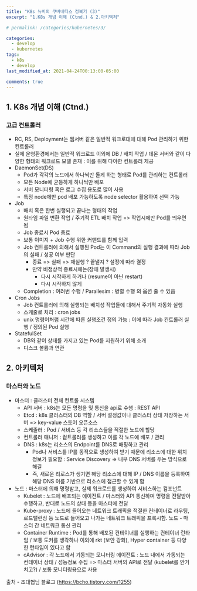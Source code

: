 ```yaml
---
title: "K8s 뉴비의 쿠버네티스 정복기 (3)"
excerpt: "1.K8s 개념 이해 (Ctnd.) & 2.아키텍처"

# permalink: /categories/kubernetes/3/

categories:
  - develop
  - kubernetes
tags:
  - k8s
  - develop
last_modified_at: 2021-04-24T00:13:00-05:00

comments: true
---
```


## 1. K8s 개념 이해 (Ctnd.)

### 고급 컨트롤러

- RC, RS, Deployment는 웹서버 같은 일반적 워크로대에 대해 Pod 관리하기 위한 컨트롤러
- 실제 운영환경에서는 일반적 워크로드 이외에 DB / 배치 작업 / 데몬 서버와 같이 다양한 형태의 워크로드 모델 존재 : 이를 위해 다야한 컨트롤러 제공
- DaemonSet(DS)
  - Pod가 각각의 노드에서 하나씩만 돌게 하는 형태로 Pod를 관리하는 컨트롤러
  - 모든 Node에 균등하게 하나씩만 배포
  - 서버 모니터링 혹은 로그 수집 용도로 많이 사용
  - 특정 node에만 pod 배포 가능하도록 node selector 활용하여 선택 가능
- Job
  - 배치 혹은 한번 실행되고 끝나는 형태의 작업
  - 원타임 파일 변환 작업 / 주기적 ETL 배치 작업 => 작업시에만 Pod를 띄우면 됨
  - Job 종료시 Pod 종료
  - 보통 이미지 + Job 수행 위한 커맨드를 함께 입력
  - Job 컨트롤러에 의해서 실행된 Pod는 이 Command의 실행 결과에 따라 Job의 실패 / 성공 여부 판단
    - 종료 => 실패 => 재실행 ? 끝낼지 ? 설정에 따라 결정
    - 만약 비정상적 종료시에는(장애 발생시)
      - 다시 시작하게 하거나 (resume이 아닌 restart)
      - 다시 시작하지 않게
  - Completion : 여러번 수행 / Parallesim : 병렬 수행 의 옵션 줄 수 있음
- Cron Jobs
  - Job 컨트롤러에 의해 실행되는 배치성 작업들에 대해서 주기적 자동화 실행
  - 스케줄로 처리 : cron jobs
  - unix 명령어처럼 시간에 따른 실행조건 정의 가능 : 이에 따라 Job 컨트롤러 실행 / 정의된 Pod 실행
- StatefulSet
  - DB와 같이 상태를 가지고 있는 Pod를 지원하기 위해 소개
  - 디스크 볼륨과 연관

## 2. 아키텍처

### 마스터와 노드

- 마스터 : 클러스터 전체 컨트롤 시스템
  - API 서버 : k8s는 모든 명령을 및 통신을 api로 수행 : REST API
  - Etcd : k8s 클러스터의 DB 역할 / 서버 설정값이나 클러스터 상태 저장하는 서버 => key-value 스토어 오픈소스
  - 스케줄러 : Pod / 서비스 등 각 리소스들을 적절한 노드에 할당
  - 컨트롤러 매니저 : 컽트롤러를 생성하고 이를 각 노드에 배포 / 관리
  - DNS : k8s는 리소스의 Endpoint를 DNS로 매핑하고 관리
    - Pod나 서비스틑 IP를 동적으로 생성하여 받기 때문에 리소스에 대한 위치 정보가 필요함 : Service Discovery => 내부 DNS 서버를 두는 방식으로 해결
    - 즉, 새로운 리로스가 생기면 해당 리소스에 대해 IP / DNS 이름을 등록하여 해당 DNS 이름 기반으로 리소스에 접근할 수 있게 함
- 노드 : 마스터에 의해 명령받고, 실제 워크로드를 생성하여 서비스하는 컴포넌트
  - Kubelet : 노드에 배포되는 에이전트 / 마스터와 API 통신하며 명령을 전달받아 수행하고, 반대로 노드의 상태 등을 마스터에 전달
  - Kube-proxy : 노드에 들어오는 네트워크 트래픽을 적절한 컨테이너로 라우팅, 로드밸런싱 등 노드로 들어오고 나가는 네트워크 트래픽을 프록시함. 노드 - 마스터 간 네트워크 통신 관리
  - Container Runtime : Pod를 통해 배포된 컨테이너를 실행하는 컨테이너 런타임 / 보통 도커를 생각하나 이외에 rkt (보안 강화), Hyper container 등 다양한 런타임이 있다고 함
  - cAdvisor : 각 노드에서 기동되는 모니터링 에이전트 : 노드 내에서 가동되는 컨테이너 상태 / 성능정보 수집 => 마스터 서버의 API로 전달 (kubelet를 안거치고?) / 보통 모니터링용으로 사용

출처 - 조대협님 블로그 (https://bcho.tistory.com/1255)
